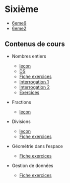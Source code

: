 # Sixième

- [6eme6](./6eme6.md)
- [6eme2](./6eme2.md)

## Contenus de cours 

- Nombres entiers
    - [leçon](./6eme/601_entiers_cours.pdf)
    - [DS](./6eme/601_entiers_ds.pdf)
    - [Fiche exercices](./6eme/601_entiers_exercices.pdf)
    - [Interrogation 1](./6eme/601_entiers_interro.pdf)
    - [Interrogation 2](./6eme/601_entiers_interro2.pdf)
    - [Exercices](./6eme/601_entiers_nombres-croises_correction.pdf)

- Fractions
    - [leçon](./6eme/602_fraction_cours.pdf)

- Divisions 
    - [leçon](./6eme/603_divisions_ds.pdf)
    - [Fiche exercices](./6eme/603_divisions_exercices.pdf)

- Géométrie dans l’espace 
    - [Fiche exercices](./6eme/604_espace_exercices.pdf)
    
- Gestion de données 
    - [Fiche exercices](./6eme/605_donnees_exercices.pdf)